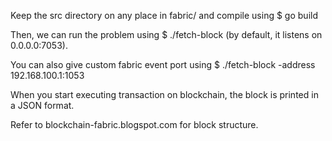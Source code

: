 Keep the src directory on any place in fabric/ and compile using $ go build 

Then, we can run the problem using $ ./fetch-block (by default, it listens on 0.0.0.0:7053). 

You can also give custom fabric event port using $ ./fetch-block -address 192.168.100.1:1053

When you start executing transaction on blockchain, the block is printed in a JSON format.

Refer to blockchain-fabric.blogspot.com for block structure.

